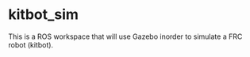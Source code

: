 # kitbot_sim
This is a ROS workspace that will use Gazebo inorder to simulate a FRC robot (kitbot).
